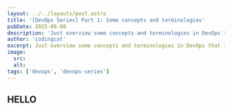 ```yaml
---
layout: ../../layouts/post.astro
title: '[DevOps Series] Part 1: Some concepts and terminologies'
pubDate: 2025-08-08
description: 'Just overview some concepts and terminologies in DevOps that I think you should know'
author: 'codingcat'
excerpt: Just overview some concepts and terminologies in DevOps that I think you should know
image:
  src:
  alt:
tags: ['devops', 'devops-series']
---
```


## HELLO